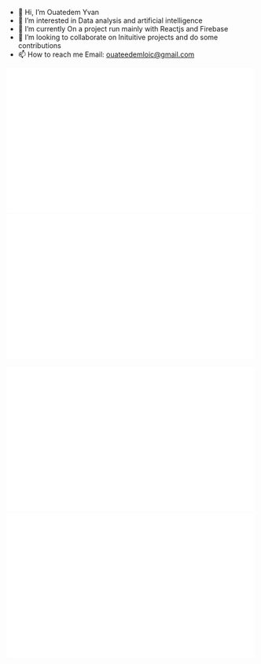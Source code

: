 - 👋 Hi, I’m Ouatedem Yvan
- 👀 I’m interested in Data analysis and artificial intelligence
- 🌱 I’m currently On a project run mainly with Reactjs and Firebase 
- 💞️ I’m looking to collaborate on Inituitive projects and do some contributions
- 📫 How to reach me Email: ouateedemloic@gmail.com

![](https://raw.githubusercontent.com/overskilled/github-stats/master/generated/overview.svg#gh-dark-mode-only)
![](https://raw.githubusercontent.com/overskilled/github-stats/master/generated/overview.svg#gh-light-mode-only)

![](https://raw.githubusercontent.com/overskilled/github-stats/master/generated/languages.svg#gh-dark-mode-only)
![](https://raw.githubusercontent.com/overskilled/github-stats/master/generated/languages.svg#gh-light-mode-only)
<!---
overskilled/overskilled is a ✨ special ✨ repository because its `README.md` (this file) appears on your GitHub profile.
You can click the Preview link to take a look at your changes.
--->
